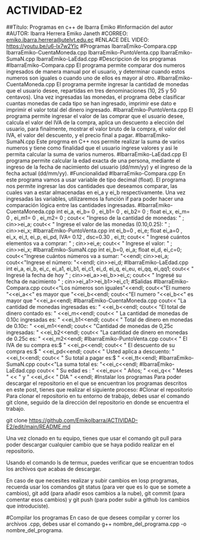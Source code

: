 # ACTIVIDAD-E2
##Título: Programas en c++ de Ibarra Emiko
#Información del autor
#AUTOR:
Ibarra Herrera Emiko Janeth 
#CORREO:
emiko.ibarra.herrera@utelvt.edu.ec
#ENLACE DEL VIDEO:
https://youtu.be/u6-lx7w2YIc
#Programas
IbarraEmiko-Compara.cpp
IbarraEmiko-CuentaMoneda.cpp
IbarraEmiko-PuntoVenta.cpp
IbarraEmiko-SumaN.cpp
IbarraEmiko-LaEdad.cpp
#Descripcion de los programas
#IbarraEmiko-Compara.cpp
El programa permite comparar dos numeros ingresados de manera manual por el usuario, y determinar cuando estos numeros son iguales o cuando uno de ellos es mayor al otro.
#IbarraEmiko-CuentaMoneda.cpp
El programa permite ingresar la cantidad de monedas que el usuario desee, repartidas en tres denominaciones (10, 25 y 50 centavos). Una vez ingresadas las monedas, el programa debe clasificar cuantas monedas de cada tipo se han ingresado, imprimir ese dato e imprimir el valor total del dinero ingresado.
#IbarraEmiko-PuntoVenta.cpp
El programa permite ingresar el valor de las comprar que el usuario desee, calcula el valor del IVA de la compra, aplica un descuento a elección del usuario, para finalmente, mostrar el valor bruto de la compra, el valor del IVA, el valor del descuento, y el precio final a pagar.
#IbarraEmiko-SumaN.cpp
Este progrma en C++ nos permite realizar la suma de varios numeros y tiene como finalidad que el usuario ingrese valores y asi le permita calcular la suma de varios numeros.
#IbarraEmiko-LaEdad.cpp
El programa permite calcular la edad exacta de una persona, mediante el ingreso de la fecha de nacimiento del usuario (dd/mm/yy) y el ingreso de la fecha actual (dd/mm/yy).
#Funcionalidad
#IbarraEmiko-Compara.cpp
En este programa vamos a usar variable de tipo decimal (float).
El programa nos permite ingresar las dos cantidades que deseamos comparar, las cuales van a estar almacenadas en ei_a y ei_b respectivamente.
Una vez ingresadas las variables, utilizaremos la función if para poder hacer una comparación lógica entre las cantidades ingresadas.
#IbarraEmiko-CuentaMoneda.cpp
int ei_a, ei_b= 0 , ei_b1= 0 , ei_b2= 0 ;
float ei_x, ei_m= 0 , ei_m1= 0 , ei_m2= 0 ;
	cout<< "Ingreso de la cantidad de monedas: " ;
	cin>>ei_a;
		cout<< " Ingrese el valor de las monedas (0.10,0.25): " ;
		cin>>ei_x;
#IbarraEmiko-PuntoVenta.cpp
int ei_b=0 , ei_e;
float ei_a=0 , ei_x, ei_t, ei_p, ei_pd, IVA= 0.12 , dsc=0.30 , ei_tt;
   cout<< " Ingresé cuántos elementos va a comprar: " ;
  cin>>ei_e;
	cout<< " Ingrese el valor: " ;
	cin>>ei_x;
#IbarraEmiko-SumaN.cpp
int ei_b=0, ei_a;
	float ei_d, ei_c=0;
	cout<<"Ingrese cuántos números va a sumar: "<<endl;
	cin>>ei_a;
		cout<<"Ingrese el número: "<<endl;
		cin>>ei_d;
#IbarraEmiko-LaEdad.cpp
int ei_a, ei_b, ei_c, ei_a1, ei_b1, ei_c1, ei_d, ei_q, ei_eu, ei_qq, ei_qq1;
	cout<< " Ingresé la fecha de hoy " ;
	cin>>ei_a>>ei_b>>ei_c;
	cout<< " Ingresé su fecha de nacimiento " ;
	cin>>ei_a1>>ei_b1>>ei_c1;
#Salidas
#IbarraEmiko-Compara.cpp
cout<<"Los números son iguales"<<endl;
		cout<<"El numero "<<ei_a<<" es mayor que "<<ei_b<<endl;
		cout<<"El numero "<<ei_b<<" es mayor que "<<ei_a<<endl;
#IbarraEmiko-CuentaMoneda.cpp
cout<< "La cantidad de monedas ingresadas es: " <<ei_b<<endl;
	cout<< "El total de dinero contado es: " <<ei_m<<endl;
	cout<< " La cantidad de monedas de 0.10c ingresadas es: " <<ei_b1<<endl;
	cout<< " Total de dinero en monedas de 0.10c: " <<ei_m1<<endl;
	cout<< "Cantidad de monedas de 0,25c ingresadas: " <<ei_b2<<endl;
	cout<< "La cantidad de dinero en monedas de 0.25c es: " <<ei_m2<<endl;
#IbarraEmiko-PuntoVenta.cpp
		cout<< " El IVA de su compra es:$ " <<ei_p<<endl;
		cout<< " El descuento de su compra es:$ " <<ei_pd<<endl; 
		cout<< " Usted aplica a descuento: " <<ei_t<<endl;
		cout<< " Su total a pagar es:$ " <<ei_tt<<endl;
#IbarraEmiko-SumaN.cpp
cout<<"La suma total es: "<<ei_c<<endl;
#IbarraEmiko-LaEdad.cpp
cout<< " Su edad es : " <<ei_eu<< " Años; " <<ei_q<< " Meses " << " y " <<ei_d<< " DIA " <<endl;
#Instalar los programas
Para poder descargar el repositorio en el que se encuentran los programas descritos en este post, tienes que realizar el siguiente proceso:
#Clonar el repositorio
Para clonar el repositorio en tu entorno de trabajo, debes usar el comando git clone, seguido de la dirección del repositorio en donde se encuentra el trabajo.

git clone https://github.com/EmikoIbarra/ACTIVIDAD-E2/edit/main/README.md

Una vez clonado en tu equipo, tienes que usar el comando git pull para poder descargar cualquier cambio que se haya podido realizar en el repositorio.

Usando el comando ls de termux, puedes verificar que se encuentran todos los archivos que acabas de descargar.

En caso de que necesites realizar y subir cambios en losp programas, recuerda usar los comandos git status (para ver que es lo que se somete a cambios), git add (para añadir esos cambios a la nube), git commit (para comentar esos cambios) y git push (para poder subir a github los cambios que introduciste).

#Compilar los programas
En caso de que desees compilar y correr los archivos .cpp, debes usar el comando g++ nombre_del_programa.cpp -o nombre_del_programa. 
